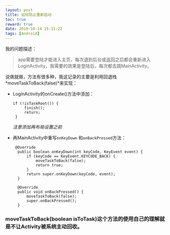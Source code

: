 ```yaml
---
layout: post
title: 如何防止重新启动
toc: true
reward: true
date: 2019-10-14 15:31:22
tags: [Android]
---
```

我的问题描述：
  >app需要登陆才能进入主页，每次退到后台或返回之后都会重新进入LoginActivity，我需要的效果是登陆后，每次都去跳MainActivity。

<!--more-->
说做就做，方法有很多种，我这记录的主要是利用回退栈 *moveTaskToBack(false)*来实现：
* LoginActivity的onCreate()方法中添加：
   
   ``` 
   if (!isTaskRoot()) {
        finish();
        return;
    }
    ```
    *注意添加再布局设置之前*
* 再MainActivity中重写`onKeyDown`   和`onBackPressed`方法：
  ```
   @Override
    public boolean onKeyDown(int keyCode, KeyEvent event) {
        if (keyCode == KeyEvent.KEYCODE_BACK) {
            moveTaskToBack(false);
            return true;
        }
        return super.onKeyDown(keyCode, event);
    }

    @Override
    public void onBackPressed() {
        moveTaskToBack(false);
        super.onBackPressed();
    }
  ```

### moveTaskToBack(boolean  isToTask)这个方法的使用自己的理解就是不让Activity被系统主动回收。


